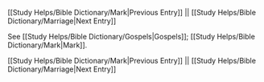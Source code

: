 [[Study Helps/Bible Dictionary/Mark|Previous Entry]]  ||  [[Study Helps/Bible Dictionary/Marriage|Next Entry]]

 See [[Study Helps/Bible Dictionary/Gospels|Gospels]]; [[Study Helps/Bible Dictionary/Mark|Mark]].

[[Study Helps/Bible Dictionary/Mark|Previous Entry]]  ||  [[Study Helps/Bible Dictionary/Marriage|Next Entry]]